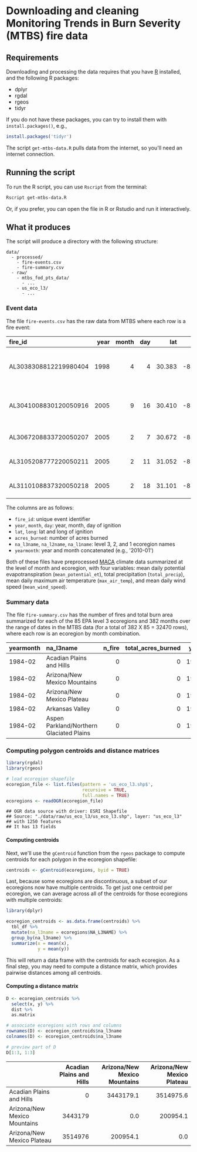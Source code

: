 Downloading and cleaning Monitoring Trends in Burn Severity (MTBS) fire data
================

Requirements
------------

Downloading and processing the data requires that you have [R](https://www.r-project.org/) installed, and the following R packages:

-   dplyr
-   rgdal
-   rgeos
-   tidyr

If you do not have these packages, you can try to install them with `install.packages()`, e.g.,

``` r
install.packages('tidyr')
```

The script `get-mtbs-data.R` pulls data from the internet, so you'll need an internet connection.

Running the script
------------------

To run the R script, you can use `Rscript` from the terminal:

``` bash
Rscript get-mtbs-data.R
```

Or, if you prefer, you can open the file in R or Rstudio and run it interactively.

What it produces
----------------

The script will produce a directory with the following structure:

    data/
      - processed/
        - fire-events.csv
        - fire-summary.csv
      - raw/
        - mtbs_fod_pts_data/
          - ...
        - us_eco_l3/
          - ...

### Event data

The file `fire-events.csv` has the raw data from MTBS where each row is a fire event:

| fire\_id              |  year|  month|  day|     lat|     long|  acres\_burned| na\_l3name             | na\_l2name                                            | na\_l1name                |  mean\_potential\_et|  total\_precip|  max\_air\_temp|  mean\_wind\_speed|
|:----------------------|-----:|------:|----:|-------:|--------:|--------------:|:-----------------------|:------------------------------------------------------|:--------------------------|--------------------:|--------------:|---------------:|------------------:|
| AL3038308812219980404 |  1998|      4|    4|  30.383|  -88.122|            705| Southern Coastal Plain | MISSISSIPPI ALLUVIAL AND SOUTHEAST USA COASTAL PLAINS | EASTERN TEMPERATE FORESTS |             4.757972|       50.62457|        299.6400|           4.281175|
| AL3041008830120050916 |  2005|      9|   16|  30.410|  -88.301|           2914| Southern Coastal Plain | MISSISSIPPI ALLUVIAL AND SOUTHEAST USA COASTAL PLAINS | EASTERN TEMPERATE FORESTS |             4.952767|       90.42460|        305.1668|           3.975596|
| AL3067208833720050207 |  2005|      2|    7|  30.672|  -88.337|            696| Southeastern Plains    | SOUTHEASTERN USA PLAINS                               | EASTERN TEMPERATE FORESTS |             2.275852|      110.09175|        289.2758|           4.016748|
| AL3105208777220050211 |  2005|      2|   11|  31.052|  -87.772|           7334| Southeastern Plains    | SOUTHEASTERN USA PLAINS                               | EASTERN TEMPERATE FORESTS |             2.275852|      110.09175|        289.2758|           4.016748|
| AL3110108837320050218 |  2005|      2|   18|  31.101|  -88.373|            757| Southeastern Plains    | SOUTHEASTERN USA PLAINS                               | EASTERN TEMPERATE FORESTS |             2.275852|      110.09175|        289.2758|           4.016748|

The columns are as follows:

-   `fire_id`: unique event identifier
-   `year`, `month`, `day`: year, month, day of ignition
-   `lat`, `long`: lat and long of ignition
-   `acres_burned`: number of acres burned
-   `na_l3name`, `na_l2name`, `na_l1name`: level 3, 2, and 1 ecoregion names
-   `yearmonth`: year and month concatenated (e.g., '2010-01')

Both of these files have preprocessed [MACA](http://maca.northwestknowledge.net/) climate data summarized at the level of month and ecoregion, with four variables: mean daily potential evapotranspiration (`mean_potential_et`), total precipitation (`total_precip`), mean daily maximum air temperature (`max_air_temp`), and mean daily wind speed (`mean_wind_speed`).

### Summary data

The file `fire-summary.csv` has the number of fires and total burn area summarized for each of the 85 EPA level 3 ecoregions and 382 months over the range of dates in the MTBS data (for a total of 382 X 85 = 32470 rows), where each row is an ecoregion by month combination.

| yearmonth | na\_l3name                               |  n\_fire|  total\_acres\_burned|  year|  month|  mean\_potential\_et|  total\_precip|  max\_air\_temp|  mean\_wind\_speed|
|:----------|:-----------------------------------------|--------:|---------------------:|-----:|------:|--------------------:|--------------:|---------------:|------------------:|
| 1984-02   | Acadian Plains and Hills                 |        0|                     0|  1984|      2|            1.1805210|     116.813903|        275.4773|           4.962357|
| 1984-02   | Arizona/New Mexico Mountains             |        0|                     0|  1984|      2|            2.7397637|       3.008436|        285.1002|           3.876059|
| 1984-02   | Arizona/New Mexico Plateau               |        0|                     0|  1984|      2|            2.2535006|       3.420493|        283.5001|           3.200126|
| 1984-02   | Arkansas Valley                          |        0|                     0|  1984|      2|            2.5848122|      94.998374|        288.3537|           4.530387|
| 1984-02   | Aspen Parkland/Northern Glaciated Plains |        0|                     0|  1984|      2|            0.8037277|      15.325724|        274.3547|           3.577555|

### Computing polygon centroids and distance matrices

``` r
library(rgdal)
library(rgeos)

# load ecoregion shapefile
ecoregion_file <- list.files(pattern = 'us_eco_l3.shp$',
                             recursive = TRUE,
                             full.names = TRUE)
ecoregions <- readOGR(ecoregion_file)
```

    ## OGR data source with driver: ESRI Shapefile 
    ## Source: "./data/raw/us_eco_l3/us_eco_l3.shp", layer: "us_eco_l3"
    ## with 1250 features
    ## It has 13 fields

#### Computing centroids

Next, we'll use the `gCentroid` function from the `rgeos` package to compute centroids for each polygon in the ecoregion shapefile:

``` r
centroids <- gCentroid(ecoregions, byid = TRUE)
```

Last, because some ecoregions are discontinuous, a subset of our ecoregions now have multiple centroids. To get just one centroid per ecoregion, we can average across all of the centroids for those ecoregions with multiple centroids:

``` r
library(dplyr)

ecoregion_centroids <- as.data.frame(centroids) %>%
  tbl_df %>%
  mutate(na_l3name = ecoregions$NA_L3NAME) %>%
  group_by(na_l3name) %>%
  summarize(x = mean(x), 
            y = mean(y))
```

This will return a data frame with the centroids for each ecoregion. As a final step, you may need to compute a distance matrix, which provides pairwise distances among all centroids.

#### Computing a distance matrix

``` r
D <- ecoregion_centroids %>%
  select(x, y) %>%
  dist %>%
  as.matrix

# associate ecoregions with rows and columns
rownames(D) <- ecoregion_centroids$na_l3name
colnames(D) <- ecoregion_centroids$na_l3name

# preview part of D
D[1:3, 1:3]
```

|                              |  Acadian Plains and Hills|  Arizona/New Mexico Mountains|  Arizona/New Mexico Plateau|
|------------------------------|-------------------------:|-----------------------------:|---------------------------:|
| Acadian Plains and Hills     |                         0|                     3443179.1|                   3514975.6|
| Arizona/New Mexico Mountains |                   3443179|                           0.0|                    200954.1|
| Arizona/New Mexico Plateau   |                   3514976|                      200954.1|                         0.0|
